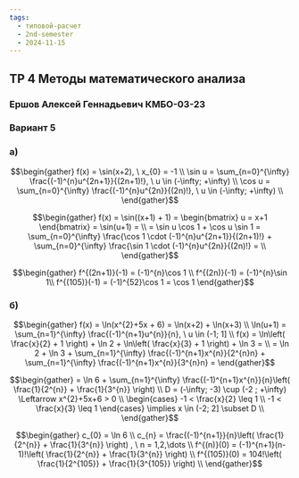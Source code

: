 ```yaml
---
tags:
  - типовой-расчет
  - 2nd-semester
  - 2024-11-15
---
```


## ТР 4 Методы математического анализа

### Ершов Алексей Геннадьевич КМБО-03-23

### Вариант 5

### а)

$$\begin{gather}
f(x) = \sin(x+2), \ x_{0} = -1 \\
\sin u = \sum_{n=0}^{\infty} \frac{(-1)^{n}u^{2n+1}}{(2n+1)!}, \ u \in (-\infty; +\infty) \\
\cos u = \sum_{n=0}^{\infty} \frac{(-1)^{n}u^{2n}}{(2n)!}, \ u \in (-\infty; +\infty)  \\
\end{gather}$$

$$\begin{gather}
f(x) = \sin((x+1) + 1) = \begin{bmatrix}
u = x+1
\end{bmatrix} = \sin(u+1) = \\
= \sin u \cos 1 + \cos u \sin 1 = \sum_{n=0}^{\infty} \frac{\cos 1 \cdot (-1)^{n}u^{2n+1}}{(2n+1)!} + \sum_{n=0}^{\infty} \frac{\sin 1 \cdot (-1)^{n}u^{2n}}{(2n)!} = \\
\end{gather}$$

$$\begin{gather}
f^{(2n+1)}(-1) = (-1)^{n}\cos 1 \\
f^{(2n)}(-1) = (-1)^{n}\sin 1\\
f^{(105)}(-1) = (-1)^{52}\cos 1 = \cos 1
\end{gather}$$

### б)

$$\begin{gather}
f(x) = \ln(x^{2}+5x + 6) = \ln(x+2) + \ln(x+3) \\
\ln(u+1) = \sum_{n=1}^{\infty} \frac{(-1)^{n+1}u^{n}}{n}, \ u \in (-1; 1] \\
f(x) = \ln\left( \frac{x}{2} + 1 \right) + \ln 2 + \ln\left( \frac{x}{3} + 1 \right) + \ln 3 = \\ 
= \ln 2 + \ln 3 + \sum_{n=1}^{\infty} \frac{(-1)^{n+1}x^{n}}{2^{n}n} + \sum_{n=1}^{\infty} \frac{(-1)^{n+1}x^{n}}{3^{n}n} = 
\end{gather}$$

$$\begin{gather}
= \ln 6 + \sum_{n=1}^{\infty} \frac{(-1)^{n+1}x^{n}}{n}\left( \frac{1}{2^{n}} + \frac{1}{3^{n}} \right) \\
D = (-\infty; -3) \cup (-2 ; +\infty) \Leftarrow x^{2}+5x+6 > 0 \\
\begin{cases}
-1 < \frac{x}{2} \leq 1 \\
-1 < \frac{x}{3} \leq 1
\end{cases} \implies x \in (-2; 2] \subset D \\
\end{gather}$$

$$\begin{gather}
c_{0} = \ln 6 \\
c_{n} = \frac{(-1)^{n+1}}{n}\left( \frac{1}{2^{n}} + \frac{1}{3^{n}} \right) , \ n = 1,2,\dots \\
f^{(n)}(0) = (-1)^{n+1}(n-1)!\left( \frac{1}{2^{n}} + \frac{1}{3^{n}} \right) \\
f^{(105)}(0) = 104!\left( \frac{1}{2^{105}} + \frac{1}{3^{105}} \right) \\
\end{gather}$$